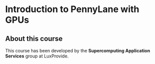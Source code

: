 # Introduction to PennyLane with GPUs


## About this course

This course has been developed by the **Supercomputing Application Services** group at LuxProvide. 



